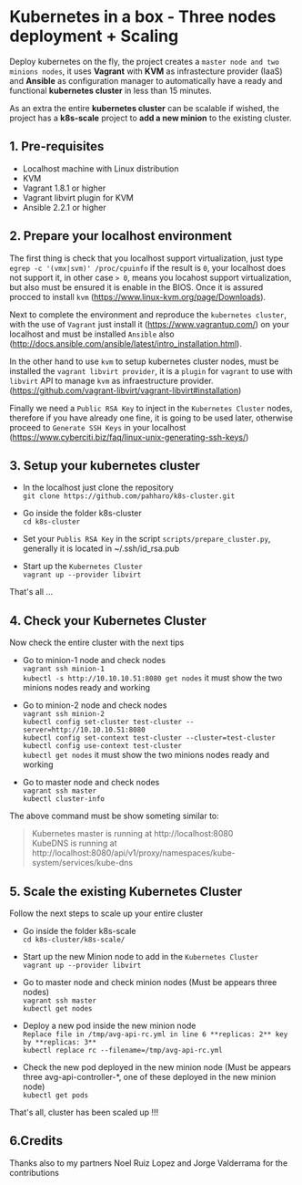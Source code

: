 # Kubernetes in a box - Three nodes deployment + Scaling

Deploy kubernetes on the fly, the project creates a ``master node and two minions nodes``,
it uses **Vagrant** with **KVM** as infrastecture provider (IaaS) and **Ansible** as configuration manager
to automatically have a ready and functional **kubernetes cluster** in less than 15 minutes.

As an extra the entire **kubernetes cluster** can be scalable if wished, the project has a **k8s-scale** project
to **add a new minion** to the existing cluster.

## 1. Pre-requisites

* Localhost machine with Linux distribution
* KVM
* Vagrant 1.8.1 or higher
* Vagrant libvirt plugin for KVM
* Ansible 2.2.1 or higher

## 2. Prepare your localhost environment

The first thing is check that you localhost support virtualization, just type 
``egrep -c '(vmx|svm)' /proc/cpuinfo`` if the result is ``0``, your localhost does not support it, 
in other case ``> 0``, means you locahost support virtualization, but also must be ensured it is enable 
in the BIOS. Once it is assured procced to install ``kvm`` (https://www.linux-kvm.org/page/Downloads).

Next to complete the environment and reproduce the ``kubernetes cluster``, 
with the use of ``Vagrant`` just install it (https://www.vagrantup.com/) on your localhost and must be 
installed ``Ansible`` also (http://docs.ansible.com/ansible/latest/intro_installation.html).

In the other hand to use ``kvm`` to setup kubernetes cluster nodes, must be installed the ``vagrant libvirt provider``,
it is a ``plugin`` for ``vagrant`` to use with ``libvirt`` API to manage ``kvm`` as infraestructure provider.
(https://github.com/vagrant-libvirt/vagrant-libvirt#installation) 

Finally we need a ``Public RSA Key`` to inject in the ``Kubernetes Cluster`` nodes, therefore if you have already 
one fine, it is going to be used later, otherwise proceed to ``Generate SSH Keys`` in your localhost
(https://www.cyberciti.biz/faq/linux-unix-generating-ssh-keys/)

## 3. Setup your kubernetes cluster

* In the localhost just clone the repository   
   ``git clone https://github.com/pahharo/k8s-cluster.git``

* Go inside the folder k8s-cluster  
   ``cd k8s-cluster``

* Set your ``Publis RSA Key`` in the script ``scripts/prepare_cluster.py``, generally it is located in ~/.ssh/id_rsa.pub

* Start up the ``Kubernetes Cluster``  
   ``vagrant up --provider libvirt``

That's all ...

## 4. Check your Kubernetes Cluster

Now check the entire cluster with the next tips

* Go to minion-1 node and check nodes  
  ``vagrant ssh minion-1``  
  ``kubectl -s http://10.10.10.51:8080 get nodes`` it must show the two minions nodes ready and working

* Go to minion-2 node and check nodes  
  ``vagrant ssh minion-2``  
  ``kubectl config set-cluster test-cluster --server=http://10.10.10.51:8080``  
  ``kubectl config set-context test-cluster --cluster=test-cluster``  
  ``kubectl config use-context test-cluster``  
  ``kubectl get nodes`` it must show the two minions nodes ready and working

* Go to master node and check nodes  
  ``vagrant ssh master``  
  ``kubectl cluster-info``  

The above command must be show someting similar to:  
   
>Kubernetes master is running at http://localhost:8080   
>KubeDNS is running at http://localhost:8080/api/v1/proxy/namespaces/kube-system/services/kube-dns

## 5. Scale the existing Kubernetes Cluster

Follow the next steps to scale up your entire cluster

* Go inside the folder k8s-scale   
  ``cd k8s-cluster/k8s-scale/``   

* Start up the new Minion node to add in the ``Kubernetes Cluster``  
   ``vagrant up --provider libvirt``  

* Go to master node and check minion nodes (Must be appears three nodes)  
  ``vagrant ssh master``  
  ``kubectl get nodes``  

* Deploy a new pod inside the new minion node  
  ``Replace file in /tmp/avg-api-rc.yml in line 6 **replicas: 2** key by **replicas: 3**``  
  ``kubectl replace rc --filename=/tmp/avg-api-rc.yml``  

* Check the new pod deployed in the new minion node (Must be appears three avg-api-controller-*, one of these deployed
  in the new minion node)  
  ``kubectl get pods``  

That's all, cluster has been scaled up !!!

## 6.Credits

Thanks also to my partners Noel Ruiz Lopez and Jorge Valderrama for the contributions
